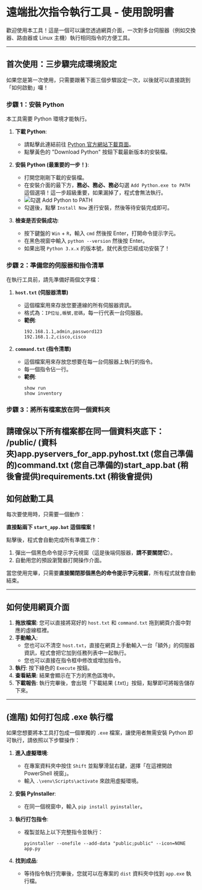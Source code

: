 # 遠端批次指令執行工具 - 使用說明書

歡迎使用本工具！這是一個可以讓您透過網頁介面，一次對多台伺服器（例如交換器、路由器或 Linux 主機）執行相同指令的方便工具。

---

## 首次使用：三步驟完成環境設定

如果您是第一次使用，只需要跟著下面三個步驟設定一次，以後就可以直接跳到「如何啟動」囉！

### 步驟 1：安裝 Python

本工具需要 Python 環境才能執行。

1.  **下載 Python**:
    * 請點擊此連結前往 [Python 官方網站下載頁面](https://www.python.org/downloads/)。
    * 點擊黃色的 "Download Python" 按鈕下載最新版本的安裝檔。

2.  **安裝 Python (最重要的一步！)**:
    * 打開您剛剛下載的安裝檔。
    * 在安裝介面的最下方，**務必、務必、務必**勾選 `Add Python.exe to PATH` 這個選項！這一步超級重要，如果漏掉了，程式會無法執行。
    * ![勾選 Add Python to PATH](https://i.imgur.com/t17gCl1.png)
    * 勾選後，點擊 `Install Now` 進行安裝，然後等待安裝完成即可。

3.  **檢查是否安裝成功**:
    * 按下鍵盤的 `Win` + `R`，輸入 `cmd` 然後按 Enter，打開命令提示字元。
    * 在黑色視窗中輸入 `python --version` 然後按 Enter。
    * 如果出現 `Python 3.x.x` 的版本號，就代表您已經成功安裝了！

### 步驟 2：準備您的伺服器和指令清單

在執行工具前，請先準備好兩個文字檔：

1.  **`host.txt` (伺服器清單)**
    * 這個檔案用來存放您要連線的所有伺服器資訊。
    * 格式為：`IP位址,帳號,密碼`，每一行代表一台伺服器。
    * **範例**:
        ```
        192.168.1.1,admin,password123
        192.168.1.2,cisco,cisco
        ```

2.  **`command.txt` (指令清單)**
    * 這個檔案用來存放您想要在每一台伺服器上執行的指令。
    * 每一個指令佔一行。
    * **範例**:
        ```
        show run
        show inventory
        ```

### 步驟 3：將所有檔案放在同一個資料夾

請確保以下所有檔案都在同一個資料夾底下：
/public/ (資料夾)app.pyservers_for_app.pyhost.txt (您自己準備的)command.txt (您自己準備的)start_app.bat (稍後會提供)requirements.txt (稍後會提供)
---

## 如何啟動工具

每次要使用時，只需要一個動作：

**直接點兩下 `start_app.bat` 這個檔案！**

點擊後，程式會自動完成所有準備工作：
1.  彈出一個黑色命令提示字元視窗（這是後端伺服器，**請不要關閉它**）。
2.  自動用您的預設瀏覽器打開操作介面。

當您使用完畢，只需要**直接關閉那個黑色的命令提示字元視窗**，所有程式就會自動結束。

---

## 如何使用網頁介面

1.  **拖放檔案**: 您可以直接將寫好的 `host.txt` 和 `command.txt` 拖到網頁介面中對應的虛線框裡。
2.  **手動輸入**:
    * 您也可以不清空 `host.txt`，直接在網頁上手動輸入一台「額外」的伺服器資訊，程式會把它加到任務列表中一起執行。
    * 您也可以直接在指令框中修改或增加指令。
3.  **執行**: 按下綠色的 `Execute` 按鈕。
4.  **查看結果**: 結果會顯示在下方的黑色區塊中。
5.  **下載報告**: 執行完畢後，會出現「下載結果 (.txt)」按鈕，點擊即可將報告儲存下來。
---

## (進階) 如何打包成 .exe 執行檔

如果您想要將本工具打包成一個單獨的 `.exe` 檔案，讓使用者無需安裝 Python 即可執行，請依照以下步驟操作：

1.  **進入虛擬環境**:
    * 在專案資料夾中按住 `Shift` 並點擊滑鼠右鍵，選擇「在這裡開啟 PowerShell 視窗」。
    * 輸入 `.\venv\Scripts\activate` 來啟用虛擬環境。

2.  **安裝 PyInstaller**:
    * 在同一個視窗中，輸入 `pip install pyinstaller`。

3.  **執行打包指令**:
    * 複製並貼上以下完整指令並執行：
      ```
      pyinstaller --onefile --add-data "public;public" --icon=NONE app.py
      ```

4.  **找到成品**:
    * 等待指令執行完畢後，您就可以在專案的 `dist` 資料夾中找到 `app.exe` 執行檔。
